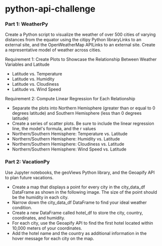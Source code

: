 # python-api-challenge

### Part 1: WeatherPy
Create a Python script to visualize the weather of over 500 cities of varying distances from the equator using the citipy Python libraryLinks to an external site, and the OpenWeatherMap APILinks to an external site. Create a representative model of weather across cities.

Requirement 1: Create Plots to Showcase the Relationship Between Weather Variables and Latitude
- Latitude vs. Temperature
- Latitude vs. Humidity
- Latitude vs. Cloudiness
- Latitude vs. Wind Speed

Requirement 2: Compute Linear Regression for Each Relationship
- Separate the plots into Northern Hemisphere (greater than or equal to 0 degrees latitude) and Southern Hemisphere (less than 0 degrees latitude)
- Create a series of scatter plots. Be sure to include the linear regression line, the model's formula, and the r values
- Northern/Southern Hemisphere: Temperature vs. Latitude
- Northern/Southern Hemisphere: Humidity vs. Latitude
- Northern/Southern Hemisphere: Cloudiness vs. Latitude
- Northern/Southern Hemisphere: Wind Speed vs. Latitude

### Part 2: VacationPy
Use Jupyter notebooks, the geoViews Python library, and the Geoapify API to plan future vacations.

- Create a map that displays a point for every city in the city_data_df DataFrame as shown in the following image. The size of the point should be the humidity in each city.
- Narrow down the city_data_df DataFrame to find your ideal weather condition.
- Create a new DataFrame called hotel_df to store the city, country, coordinates, and humidity.
- For each city, use the Geoapify API to find the first hotel located within 10,000 meters of your coordinates.
- Add the hotel name and the country as additional information in the hover message for each city on the map.

